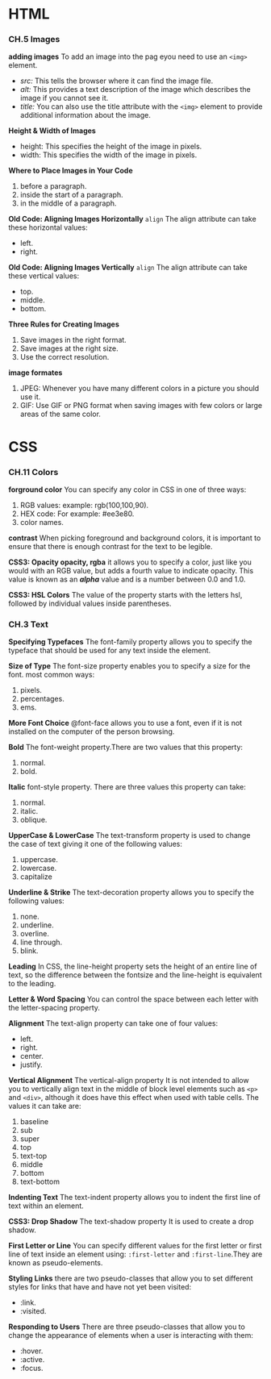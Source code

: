 # HTML

### CH.5 Images
**adding images**
To add an image into the pag eyou need to use an `<img>` element. 
- _src:_ This tells the browser where it can find the image file.
- _alt:_ This provides a text description of the image which describes the
image if you cannot see it.
- _title:_ You can also use the title attribute with the `<img>` element to provide additional information about the image.

**Height & Width of Images**
- height: This specifies the height of the image in pixels.
- width: This specifies the width of the image in pixels.

**Where to Place Images in Your Code**
1. before a paragraph.
2. inside the start of a paragraph.
3. in the middle of a paragraph.

**Old Code: Aligning Images Horizontally**
`align` The align attribute can take these horizontal values:
- left. 
- right.

**Old Code: Aligning Images Vertically**
`align` The align attribute can take these vertical values:
- top. 
- middle.
- bottom.

**Three Rules for Creating Images**
1. Save images in the right format.
2. Save images at the right size.
3. Use the correct resolution.

**image formates**
1. JPEG: Whenever you have many different colors in a picture you should use it.
2. GIF: Use GIF or PNG format when saving images with few colors or large areas of the same color.


# CSS

### CH.11 Colors
**forground color**
You can specify any color in CSS in one of three ways:
1. RGB values: example: rgb(100,100,90).
2. HEX code: For example: #ee3e80.
3. color names.

**contrast** 
When picking foreground and background colors, it is important to ensure that there is enough contrast for the text to be legible.

**CSS3: Opacity opacity, rgba**
it allows you to specify a color, just like you would with an RGB value, but adds a fourth value to indicate opacity. This value is known as an **_alpha_** value and is a number between 0.0 and 1.0.

**CSS3: HSL Colors**
The value of the property starts with the letters hsl, followed by individual values inside parentheses.


### CH.3 Text
**Specifying Typefaces**
The font-family property allows you to specify the typeface that should be used for any text inside the element.

**Size of Type**
The font-size property enables you to specify a size for the font.
most common ways:
1. pixels.
2. percentages.
3. ems.

**More Font Choice**
@font-face allows you to use a font, even if it is not installed on the computer of the person browsing.

**Bold**
The font-weight property.There are two values that this property:
1. normal.
2. bold.

**Italic**
font-style property. There are three values this property can take:
1. normal.
2. italic.
3. oblique.

**UpperCase & LowerCase**
The text-transform property is used to change the case of text giving it one of the following values:
1. uppercase.
2. lowercase.
3. capitalize

**Underline & Strike**
The text-decoration property allows you to specify the following values:
1. none.
2. underline.
3. overline.
4. line through.
5. blink.

**Leading**
In CSS, the line-height property sets the height of an entire line of text, so the difference between the fontsize and the line-height is equivalent to the leading.

**Letter & Word Spacing**
You can control the space between each letter with the letter-spacing property.

**Alignment**
The text-align property can take one of four values:
- left.
- right.
- center.
- justify.

**Vertical Alignment**
The vertical-align property It is not intended to allow you to vertically align text in the middle of block level elements such as `<p>` and `<div>`, although it does have this effect when used with table cells.
The values it can take are:
1. baseline
2. sub
3. super
4. top
5. text-top
6. middle
7. bottom
8. text-bottom

**Indenting Text**
The text-indent property allows you to indent the first line of text within an element.

**CSS3: Drop Shadow**
The text-shadow property It is used to create a drop shadow.

**First Letter or Line**
You can specify different values for the first letter or first line of
text inside an element using:
`:first-letter` and `:first-line`.They are known as pseudo-elements.

**Styling Links**
there are two pseudo-classes that allow you to set different styles for links that have and have not yet been visited:
- :link.
- :visited.

**Responding to Users**
There are three pseudo-classes that allow you to change the appearance of elements when a user is interacting with them:
- :hover.
- :active.
- :focus.